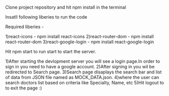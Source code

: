 

Clone project repository and hit npm install in the terminal 

Insatll following liberies to run the code 

Required liberies -

1)react-icons - npm install react-icons
2)react-router-dom - npm install react-router-dom
3)react-google-login - npm install react-google-login

Hit npm start to run start to start the server.


1)After starting the devlopment server you will see a login page.In order to sign in you need to have a google account.
2)After signing in you wil be redirected to Search page.
3)Search page disaplays the search bar and list of data from JSON file named as MOCK_DATA.json.
4)where the user can search doctors list based on criteria like Specialty, Name, etc
5)Hit logout to to exit the page :)
